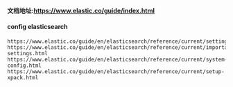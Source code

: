 #### 文档地址:https://www.elastic.co/guide/index.html

#### config elasticsearch 

    https://www.elastic.co/guide/en/elasticsearch/reference/current/settings.html
    https://www.elastic.co/guide/en/elasticsearch/reference/current/important-settings.html
    https://www.elastic.co/guide/en/elasticsearch/reference/current/system-config.html
    https://www.elastic.co/guide/en/elasticsearch/reference/current/setup-xpack.html
